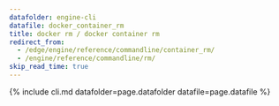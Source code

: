 ```yaml
---
datafolder: engine-cli
datafile: docker_container_rm
title: docker rm / docker container rm
redirect_from:
  - /edge/engine/reference/commandline/container_rm/
  - /engine/reference/commandline/rm/
skip_read_time: true
---
```

<!--
This page is automatically generated from Docker's source code. If you want to
suggest a change to the text that appears here, open a ticket or pull request
in the source repository on GitHub:

https://github.com/docker/cli
-->

{% include cli.md datafolder=page.datafolder datafile=page.datafile %}
